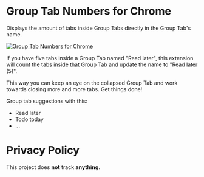 # Group Tab Numbers for Chrome

Displays the amount of tabs inside Group Tabs directly in the Group Tab's name.

[![Group Tab Numbers for Chrome](https://img.youtube.com/vi/RIA5yvTPXNo/0.jpg)](https://www.youtube.com/watch?v=RIA5yvTPXNo)

If you have five tabs inside a Group Tab named "Read later", this extension will count the tabs inside that Group Tab and update the name to "Read later (5)".

This way you can keep an eye on the collapsed Group Tab and work towards closing more and more tabs. Get things done!

Group tab suggestions with this:
- Read later
- Todo today
- ...

# Privacy Policy

This project does **not** track **anything**.